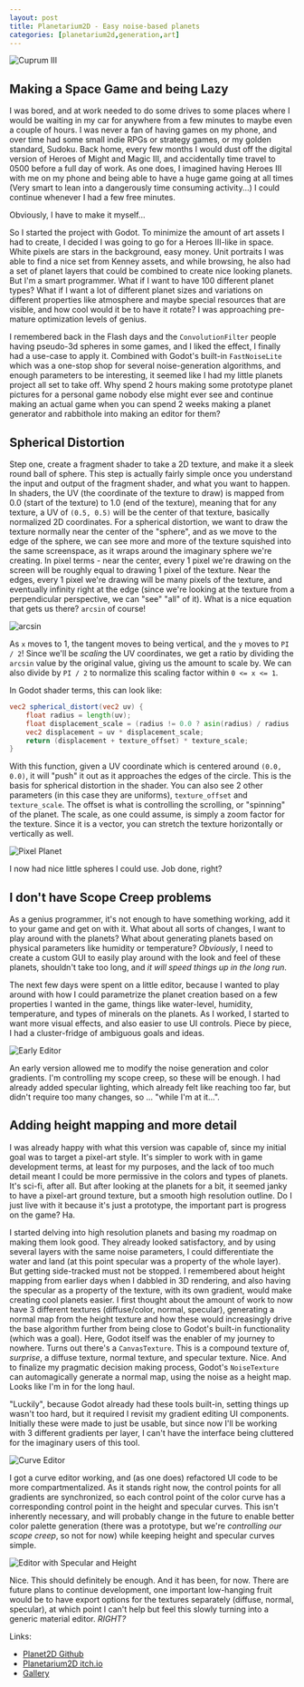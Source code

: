 ```yaml
---
layout: post
title: Planetarium2D - Easy noise-based planets
categories: [planetarium2d,generation,art]
---
```


[cuprum_iii]: https://i.imgur.com/oAojoRx.png "Cuprum III"
[arcsin_graph]: https://i.imgur.com/vhHgZDE.png "arcsin"
[pixel_planet]: https://i.imgur.com/x5RJ7Mr.png "Pixel Planet"
[early_editor]: https://i.imgur.com/JzweXAL.jpg "Early Editor"
[curve_editor]: https://i.imgur.com/vZy6gl3.gif "Curve Editor"
[editor2]: https://i.imgur.com/3EgQ9Gn.png "Editor with Specular and Height"

![Cuprum III][cuprum_iii]

## Making a Space Game and being Lazy
I was bored, and at work needed to do some drives to some places where I would be waiting in my car for anywhere from a few minutes to maybe even a couple of hours. I was never a fan of having games on my phone, and over time had some small indie RPGs or strategy games, or my golden standard, Sudoku. Back home, every few months I would dust off the digital version of Heroes of Might and Magic III, and accidentally time travel to 0500 before a full day of work. As one does, I imagined having Heroes III with me on my phone and being able to have a huge game going at all times (Very smart to lean into a dangerously time consuming activity...) I could continue whenever I had a few free minutes.

Obviously, I have to make it myself...

So I started the project with Godot. To minimize the amount of art assets I had to create, I decided I was going to go for a Heroes III-like in space. White pixels are stars in the background, easy money. Unit portraits I was able to find a nice set from Kenney assets, and while browsing, he also had a set of planet layers that could be combined to create nice looking planets. But I'm a smart programmer. What if I want to have 100 different planet types? What if I want a lot of different planet sizes and variations on different properties like atmosphere and maybe special resources that are visible, and how cool would it be to have it rotate? I was approaching pre-mature optimization levels of genius.

I remembered back in the Flash days and the `ConvolutionFilter` people having pseudo-3d spheres in some games, and I liked the effect, I finally had a use-case to apply it. Combined with Godot's built-in `FastNoiseLite` which was a one-stop shop for several noise-generation algorithms, and enough parameters to be interesting, it seemed like I had my little planets project all set to take off. Why spend 2 hours making some prototype planet pictures for a personal game nobody else might ever see and continue making an actual game when you can spend 2 weeks making a planet generator and rabbithole into making an editor for them?

## Spherical Distortion
Step one, create a fragment shader to take a 2D texture, and make it a sleek round ball of sphere. This step is actually fairly simple once you understand the input and output of the fragment shader, and what you want to happen. In shaders, the UV (the coordinate of the texture to draw) is mapped from 0.0 (start of the texture) to 1.0 (end of the texture), meaning that for any texture, a UV of `(0.5, 0.5)` will be the center of that texture, basically normalized 2D coordinates. For a spherical distortion, we want to draw the texture normally near the center of the "sphere", and as we move to the edge of the sphere, we can see more and more of the texture squished into the same screenspace, as it wraps around the imaginary sphere we're creating. In pixel terms - near the center, every 1 pixel we're drawing on the screen will be roughly equal to drawing 1 pixel of the texture. Near the edges, every 1 pixel we're drawing will be many pixels of the texture, and eventually infinity right at the edge (since we're looking at the texture from a perpendicular perspective, we can "see" "all" of it). What is a nice equation that gets us there? `arcsin` of course!

![arcsin][arcsin_graph]

As `x` moves to 1, the tangent moves to being vertical, and the `y` moves to `PI / 2`! Since we'll be *scaling* the UV coordinates, we get a ratio by dividing the `arcsin` value by the original value, giving us the amount to scale by. We can also divide by `PI / 2` to normalize this scaling factor within `0 <= x <= 1`.

In Godot shader terms, this can look like:
```glsl
vec2 spherical_distort(vec2 uv) {
	float radius = length(uv);
	float displacement_scale = (radius != 0.0 ? asin(radius) / radius : 0.0) / PI2; // PI2 is a PI / 2 constant
	vec2 displacement = uv * displacement_scale;
	return (displacement + texture_offset) * texture_scale;
}
```

With this function, given a UV coordinate which is centered around `(0.0, 0.0)`, it will "push" it out as it approaches the edges of the circle. This is the basis for spherical distortion in the shader. You can also see 2 other parameters (in this case they are uniforms), `texture_offset` and `texture_scale`. The offset is what is controlling the scrolling, or "spinning" of the planet. The scale, as one could assume, is simply a zoom factor for the texture. Since it is a vector, you can stretch the texture horizontally or vertically as well.

![Pixel Planet][pixel_planet]

I now had nice little spheres I could use. Job done, right?

## I don't have Scope Creep problems
As a genius programmer, it's not enough to have something working, add it to your game and get on with it. What about all sorts of changes, I want to play around with the planets? What about generating planets based on physical parameters like humidity or temperature? *Obviously*, I need to create a custom GUI to easily play around with the look and feel of these planets, shouldn't take too long, and *it will speed things up in the long run*.

The next few days were spent on a little editor, because I wanted to play around with how I could parametrize the planet creation based on a few properties I wanted in the game, things like water-level, humidity, temperature, and types of minerals on the planets. As I worked, I started to want more visual effects, and also easier to use UI controls. Piece by piece, I had a cluster-fridge of ambiguous goals and ideas.

![Early Editor][early_editor]

An early version allowed me to modify the noise generation and color gradients. I'm controlling my scope creep, so these will be enough. I had already added specular lighting, which already felt like reaching too far, but didn't require too many changes, so ... "while I'm at it...".

## Adding height mapping and more detail
I was already happy with what this version was capable of, since my initial goal was to target a pixel-art style. It's simpler to work with in game development terms, at least for my purposes, and the lack of too much detail meant I could be more permissive in the colors and types of planets. It's sci-fi, after all. But after looking at the planets for a bit, it seemed janky to have a pixel-art ground texture, but a smooth high resolution outline. Do I just live with it because it's just a prototype, the important part is progress on the game? Ha.

I started delving into high resolution planets and basing my roadmap on making them look good. They already looked satisfactory, and by using several layers with the same noise parameters, I could differentiate the water and land (at this point specular was a property of the whole layer). But getting side-tracked must not be stopped. I remembered about height mapping from earlier days when I dabbled in 3D rendering, and also having the specular as a property of the texture, with its own gradient, would make creating cool planets easier. I first thought about the amount of work to now have 3 different textures (diffuse/color, normal, specular), generating a normal map from the height texture and how these would increasingly drive the base algorithm further from being close to Godot's built-in functionality (which was a goal). Here, Godot itself was the enabler of my journey to nowhere. Turns out there's a `CanvasTexture`. This is a compound texture of, *surprise*, a diffuse texture, normal texture, and specular texture. Nice. And to finalize my pragmatic decision making process, Godot's `NoiseTexture` can automagically generate a normal map, using the noise as a height map. Looks like I'm in for the long haul.

"Luckily", because Godot already had these tools built-in, setting things up wasn't too hard, but it required I revisit my gradient editing UI components. Initially these were made to just be usable, but since now I'll be working with 3 different gradients per layer, I can't have the interface being cluttered for the imaginary users of this tool.

![Curve Editor][curve_editor]

I got a curve editor working, and (as one does) refactored UI code to be more compartmentalized. As it stands right now, the control points for all gradients are synchronized, so each control point of the color curve has a corresponding control point in the height and specular curves. This isn't inherently necessary, and will probably change in the future to enable better color palette generation (there was a prototype, but we're *controlling our scope creep*, so not for now) while keeping height and specular curves simple.

![Editor with Specular and Height][editor2]

Nice. This should definitely be enough. And it has been, for now. There are future plans to continue development, one important low-hanging fruit would be to have export options for the textures separately (diffuse, normal, specular), at which point I can't help but feel this slowly turning into a generic material editor. *RIGHT?*

Links:
- [Planet2D Github](https://github.com/PDeveloper/Planet2D)
- [Planetarium2D itch.io](https://pdeveloper.itch.io/planetarium2d)
- [Gallery](https://pdeveloper.github.io/planetarium2d/)
